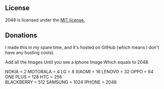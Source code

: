 ## License
2048 is licensed under the [MIT license.](https://github.com/gabrielecirulli/2048/blob/master/LICENSE.txt)

## Donations
I made this in my spare time, and it's hosted on GitHub (which means I don't have any hosting costs).

Add all the Images Until you see a Iphone Image Which equals to 2048.

NOKIA        =  2
MOTORALA     =  4
LG           =  8
XIAOMI       =  16
LENOVO       =  32
OPPO         =  64
ONE PLUS     =  128
HTC          =  256   
BLACKBERRY   =  512
SAMSUNG      =  1024
IPHONE       =  2048
